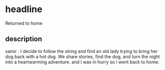# headline
Returned to home

## description  
samir : I decide to follow the string and find an old lady trying to bring her dog back with a hot dog. We share stories, find the dog, and turn the night into a heartwarming adventure. and I was in hurry so i went back to home.